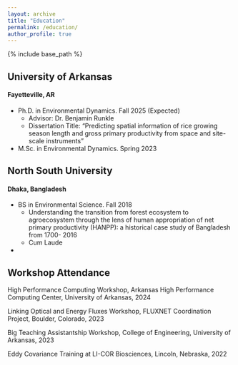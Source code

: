 ```yaml
---
layout: archive
title: "Education"
permalink: /education/
author_profile: true
---
```


{% include base_path %}
<!--
{% for post in site.education reversed %}
  {% include archive-single.html %}
{% endfor %} -->

## University of Arkansas
#### Fayetteville, AR

- Ph.D. in Environmental Dynamics. Fall 2025 (Expected)
	- Advisor: Dr. Benjamin Runkle
	- Dissertation Title: <q>Predicting spatial information of rice growing season length and gross primary productivity from space and site-scale instruments</q>
- M.Sc. in Environmental Dynamics. Spring 2023

## North South University
#### Dhaka, Bangladesh

- BS in Environmental Science. Fall 2018
	- Understanding the transition from forest ecosystem to agroecosystem through the lens of human appropriation of net primary productivity (HANPP): a historical case study of Bangladesh from 1700- 2016</q>
	- Cum Laude
 - 
## Workshop Attendance
High Performance Computing Workshop, Arkansas High Performance Computing Center, University of Arkansas, 2024

Linking Optical and Energy Fluxes Workshop, FLUXNET Coordination Project, Boulder, Colorado, 2023

Big Teaching Assistantship Workshop, College of Engineering, University of Arkansas, 2023

Eddy Covariance Training at LI-COR Biosciences, Lincoln, Nebraska, 2022

